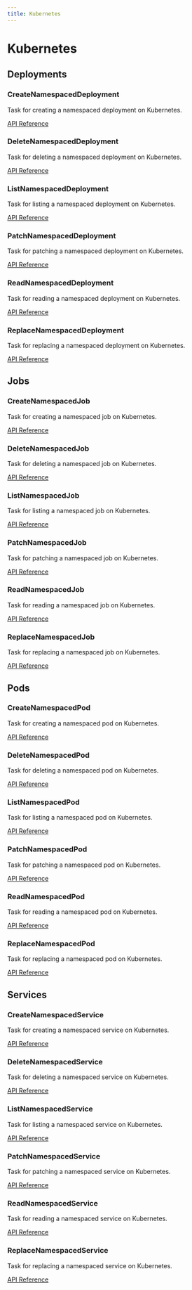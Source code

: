 ```yaml
---
title: Kubernetes
---
```


# Kubernetes

## Deployments

### CreateNamespacedDeployment <Badge text="task"/>

Task for creating a namespaced deployment on Kubernetes.

[API Reference](/api/tasks/kubernetes.html#prefect-tasks-kubernetes-createnamespaceddeployment)

### DeleteNamespacedDeployment <Badge text="task"/>

Task for deleting a namespaced deployment on Kubernetes.

[API Reference](/api/tasks/kubernetes.html#prefect-tasks-kubernetes-deletenamespaceddeployment)

### ListNamespacedDeployment <Badge text="task"/>

Task for listing a namespaced deployment on Kubernetes.

[API Reference](/api/tasks/kubernetes.html#prefect-tasks-kubernetes-listnamespaceddeployment)

### PatchNamespacedDeployment <Badge text="task"/>

Task for patching a namespaced deployment on Kubernetes.

[API Reference](/api/tasks/kubernetes.html#prefect-tasks-kubernetes-patchnamespaceddeployment)

### ReadNamespacedDeployment <Badge text="task"/>

Task for reading a namespaced deployment on Kubernetes.

[API Reference](/api/tasks/kubernetes.html#prefect-tasks-kubernetes-readnamespaceddeployment)

### ReplaceNamespacedDeployment <Badge text="task"/>

Task for replacing a namespaced deployment on Kubernetes.

[API Reference](/api/tasks/kubernetes.html#prefect-tasks-kubernetes-replacenamespaceddeployment)


## Jobs

### CreateNamespacedJob <Badge text="task"/>

Task for creating a namespaced job on Kubernetes.

[API Reference](/api/tasks/kubernetes.html#prefect-tasks-kubernetes-createnamespacedjob)

### DeleteNamespacedJob <Badge text="task"/>

Task for deleting a namespaced job on Kubernetes.

[API Reference](/api/tasks/kubernetes.html#prefect-tasks-kubernetes-deletenamespacedjob)

### ListNamespacedJob <Badge text="task"/>

Task for listing a namespaced job on Kubernetes.

[API Reference](/api/tasks/kubernetes.html#prefect-tasks-kubernetes-listnamespacedjob)

### PatchNamespacedJob <Badge text="task"/>

Task for patching a namespaced job on Kubernetes.

[API Reference](/api/tasks/kubernetes.html#prefect-tasks-kubernetes-patchnamespacedjob)

### ReadNamespacedJob <Badge text="task"/>

Task for reading a namespaced job on Kubernetes.

[API Reference](/api/tasks/kubernetes.html#prefect-tasks-kubernetes-readnamespacedjob)

### ReplaceNamespacedJob <Badge text="task"/>

Task for replacing a namespaced job on Kubernetes.

[API Reference](/api/tasks/kubernetes.html#prefect-tasks-kubernetes-replacenamespacedjob)


## Pods

### CreateNamespacedPod <Badge text="task"/>

Task for creating a namespaced pod on Kubernetes.

[API Reference](/api/tasks/kubernetes.html#prefect-tasks-kubernetes-createnamespacedpod)

### DeleteNamespacedPod <Badge text="task"/>

Task for deleting a namespaced pod on Kubernetes.

[API Reference](/api/tasks/kubernetes.html#prefect-tasks-kubernetes-deletenamespacedpod)

### ListNamespacedPod <Badge text="task"/>

Task for listing a namespaced pod on Kubernetes.

[API Reference](/api/tasks/kubernetes.html#prefect-tasks-kubernetes-listnamespacedpod)

### PatchNamespacedPod <Badge text="task"/>

Task for patching a namespaced pod on Kubernetes.

[API Reference](/api/tasks/kubernetes.html#prefect-tasks-kubernetes-patchnamespacedpod)

### ReadNamespacedPod <Badge text="task"/>

Task for reading a namespaced pod on Kubernetes.

[API Reference](/api/tasks/kubernetes.html#prefect-tasks-kubernetes-readnamespacedpod)

### ReplaceNamespacedPod <Badge text="task"/>

Task for replacing a namespaced pod on Kubernetes.

[API Reference](/api/tasks/kubernetes.html#prefect-tasks-kubernetes-replacenamespacedpod)


## Services

### CreateNamespacedService <Badge text="task"/>

Task for creating a namespaced service on Kubernetes.

[API Reference](/api/tasks/kubernetes.html#prefect-tasks-kubernetes-createnamespacedservice)

### DeleteNamespacedService <Badge text="task"/>

Task for deleting a namespaced service on Kubernetes.

[API Reference](/api/tasks/kubernetes.html#prefect-tasks-kubernetes-deletenamespacedservice)

### ListNamespacedService <Badge text="task"/>

Task for listing a namespaced service on Kubernetes.

[API Reference](/api/tasks/kubernetes.html#prefect-tasks-kubernetes-listnamespacedservice)

### PatchNamespacedService <Badge text="task"/>

Task for patching a namespaced service on Kubernetes.

[API Reference](/api/tasks/kubernetes.html#prefect-tasks-kubernetes-patchnamespacedservice)

### ReadNamespacedService <Badge text="task"/>

Task for reading a namespaced service on Kubernetes.

[API Reference](/api/tasks/kubernetes.html#prefect-tasks-kubernetes-readnamespacedservice)

### ReplaceNamespacedService <Badge text="task"/>

Task for replacing a namespaced service on Kubernetes.

[API Reference](/api/tasks/kubernetes.html#prefect-tasks-kubernetes-replacenamespacedservice)
